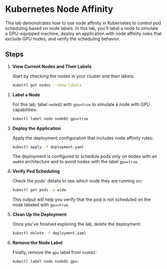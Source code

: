 # Kubernetes Node Affinity

This lab demonstrates how to use node affinity in Kubernetes to control pod scheduling based on node labels. In this lab, you'll label a node to simulate a GPU-equipped machine, deploy an application with node affinity rules that exclude GPU nodes, and verify the scheduling behavior.


## Steps

1. **View Current Nodes and Their Labels**

   Start by checking the nodes in your cluster and their labels:

   ```bash
   kubectl get nodes --show-labels
   ```

2. **Label a Node**

   For this lab, label `node02` with `gpu=true` to simulate a node with GPU capabilities:

   ```bash
   kubectl label node node02 gpu=true
   ```

3. **Deploy the Application**

   Apply the deployment configuration that includes node affinity rules:

   ```bash
   kubectl apply -f deployment.yaml
   ```

   The deployment is configured to schedule pods only on nodes with an `amd64` architecture and to avoid nodes with the label `gpu=true`.

4. **Verify Pod Scheduling**

   Check the pods' details to see which node they are running on:

   ```bash
   kubectl get pods -o wide
   ```

   This output will help you verify that the pod is not scheduled on the node labeled with `gpu=true`.

5. **Clean Up the Deployment**

   Once you've finished exploring the lab, delete the deployment:

   ```bash
   kubectl delete -f deployment.yaml
   ```

6. **Remove the Node Label**

   Finally, remove the `gpu` label from `node02`:

   ```bash
   kubectl label node node02 gpu-
   ```
